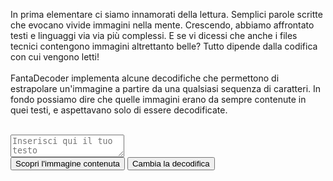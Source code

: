 <html>
<body>

In prima elementare ci siamo innamorati della lettura.
Semplici parole scritte che evocano vivide immagini nella mente.
Crescendo, abbiamo affrontato testi e linguaggi via via più complessi.
E se vi dicessi che anche i files tecnici contengono immagini altrettanto belle? Tutto dipende dalla codifica con cui vengono letti!
<br>
<br>
FantaDecoder implementa alcune decodifiche che permettono di estrapolare un'immagine a partire da una qualsiasi sequenza di caratteri. 
In fondo possiamo dire che quelle immagini erano da sempre contenute in quei testi, e aspettavano solo di essere decodificate.
<br>
<br>
<textarea placeholder="Inserisci qui il tuo testo"></textarea>
<br>
<button onclick="myFunction()">Scopri l'immagine contenuta</button>
<button>Cambia la decodifica</button>
<p id="demo"></p>

<script>
function myFunction() {
  document.getElementById("demo").innerHTML = "<img src=\"butterfly-142506_1280.jpg\"> <br> <button>Mostra passaggi di decodifica</button>";
}
</script>

</body>
</html>
